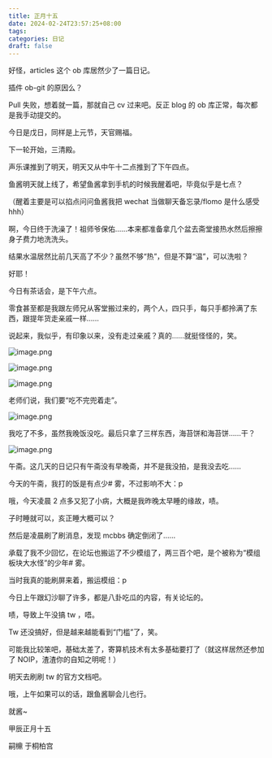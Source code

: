 ```yaml
---
title: 正月十五
date: 2024-02-24T23:57:25+08:00
tags: 
categories: 日记
draft: false
---
```

好怪，articles 这个 ob 库居然少了一篇日记。

插件 ob-git 的原因么？

Pull 失败，想着就一篇，那就自己 cv 过来吧。反正 blog 的 ob 库正常，每次都是我手动提交的。

今日是戊日，同样是上元节，天官赐福。

下一轮开始，三清殿。

声乐课推到了明天，明天又从中午十二点推到了下午四点。

鱼酱明天就上线了，希望鱼酱拿到手机的时候我醒着吧，毕竟似乎是七点？

（醒着主要是可以掐点问问鱼酱我把 wechat 当做聊天备忘录/flomo 是什么感受 hhh）

啊，今日终于洗澡了！祖师爷保佑……本来都准备拿几个盆去斋堂接热水然后擦擦身子费力地洗洗头。

结果水温居然比前几天高了不少？虽然不够“热”，但是不算“温”，可以洗啦？

好耶！

今日有茶话会，是下午六点。

零食甚至都是我跟左师兄从客堂搬过来的，两个人，四只手，每只手都拎满了东西，跟提年货走亲戚一样……

说起来，我似乎，有印象以来，没有走过亲戚？真的……就挺怪怪的，笑。

![image.png](https://cdn.jsdelivr.net/gh/luo029/blogimage@main/24%200224%202359%2021.png)

![image.png](https://cdn.jsdelivr.net/gh/luo029/blogimage@main/24%200224%202359%2032.png)

![image.png](https://cdn.jsdelivr.net/gh/luo029/blogimage@main/24%200224%202359%2044.png)

老师们说，我们要“吃不完兜着走”。

![image.png](https://cdn.jsdelivr.net/gh/luo029/blogimage@main/24%200225%200000%2020.png)

我吃了不多，虽然我晚饭没吃。最后只拿了三样东西，海苔饼和海苔饼……干？

![image.png](https://cdn.jsdelivr.net/gh/luo029/blogimage@main/24%200225%200001%2002.png)

午斋。这几天的日记只有午斋没有早晚斋，并不是我没拍，是我没去吃……

今天的午斋，我打的饭是有点少# 雾，不过影响不大：p

哦，今天凌晨 2 点多又犯了小病，大概是我昨晚太早睡的缘故，啧。

子时睡就可以，亥正睡大概可以？

然后是凌晨刷了刷消息，发现 mcbbs 确定倒闭了……

承载了我不少回忆，在论坛也搬运了不少模组了，两三百个吧，是个被称为“模组板块大水怪”的少年# 雾。

当时我真的能刷屏来着，搬运模组：p

今日上午跟幻沙聊了许多，都是八卦吃瓜的内容，有关论坛的。

啧，导致上午没搞 tw ，唔。

Tw 还没搞好，但是越来越能看到“门槛”了，笑。

可能我比较笨吧，基础太差了，寄算机技术有太多基础要打了（就这样居然还参加了 NOIP，渣渣你的自知之明呢！）

明天去刷刷 tw 的官方文档吧。

哦，上午如果可以的话，跟鱼酱聊会儿也行。

就酱~

甲辰正月十五

嗣檙 于桐柏宫